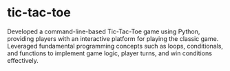 # tic-tac-toe
Developed a command-line-based Tic-Tac-Toe game using Python, providing players with an interactive platform for playing the classic game. Leveraged fundamental programming concepts such as loops, conditionals, and functions to implement game logic, player turns, and win conditions effectively.
